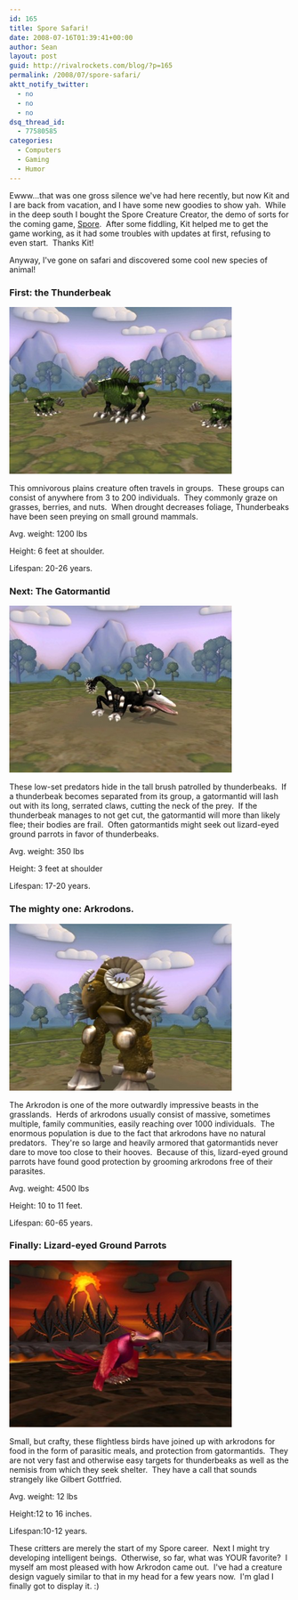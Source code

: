```yaml
---
id: 165
title: Spore Safari!
date: 2008-07-16T01:39:41+00:00
author: Sean
layout: post
guid: http://rivalrockets.com/blog/?p=165
permalink: /2008/07/spore-safari/
aktt_notify_twitter:
  - no
  - no
  - no
dsq_thread_id:
  - 77580585
categories:
  - Computers
  - Gaming
  - Humor
---
```

Ewww...that was one gross silence we've had here recently, but now Kit and I are back from vacation, and I have some new goodies to show yah.  While in the deep south I bought the Spore Creature Creator, the demo of sorts for the coming game, [Spore](http://www.spore.com/).  After some fiddling, Kit helped me to get the game working, as it had some troubles with updates at first, refusing to even start.  Thanks Kit!

Anyway, I've gone on safari and discovered some cool new species of animal!

### First: the Thunderbeak

[ <img class="alignnone size-medium wp-image-166" title="Thunderbeak with two offspring." src="/content/2008/07/cre_thunderbeak-06a7253a_sml-400x300.jpg" alt="" width="400" height="300" />](/content/2008/07/cre_thunderbeak-06a7253a_sml.jpg)

This omnivorous plains creature often travels in groups.  These groups can consist of anywhere from 3 to 200 individuals.  They commonly graze on grasses, berries, and nuts.  When drought decreases foliage, Thunderbeaks have been seen preying on small ground mammals.

Avg. weight: 1200 lbs

Height: 6 feet at shoulder.

Lifespan: 20-26 years.

### Next: The Gatormantid

[<img class="alignnone size-medium wp-image-167" title="the dreaded ambusher..." src="/content/2008/07/cre_gatormantid-06a7253c_sml-400x300.jpg" alt="" width="400" height="300" />](/content/2008/07/cre_gatormantid-06a7253c_sml.jpg)

These low-set predators hide in the tall brush patrolled by thunderbeaks.  If a thunderbeak becomes separated from its group, a gatormantid will lash out with its long, serrated claws, cutting the neck of the prey.  If the thunderbeak manages to not get cut, the gatormantid will more than likely flee; their bodies are frail.  Often gatormantids might seek out lizard-eyed ground parrots in favor of thunderbeaks.

Avg. weight: 350 lbs

Height: 3 feet at shoulder

Lifespan: 17-20 years.

### The mighty one: Arkrodons.

[<img class="alignnone size-medium wp-image-168" title="Adults commonly reach 10 to 11 feet in height." src="/content/2008/07/cre_arkrodon-06a72539_sml-400x300.jpg" alt="" width="400" height="300" />](/content/2008/07/cre_arkrodon-06a72539_sml.jpg)

The Arkrodon is one of the more outwardly impressive beasts in the grasslands.  Herds of arkrodons usually consist of massive, sometimes multiple, family communities, easily reaching over 1000 individuals.  The enormous population is due to the fact that arkrodons have no natural predators.  They're so large and heavily armored that gatormantids never dare to move too close to their hooves.  Because of this, lizard-eyed ground parrots have found good protection by grooming arkrodons free of their parasites.

Avg. weight: 4500 lbs

Height: 10 to 11 feet.

Lifespan: 60-65 years.

### Finally: Lizard-eyed Ground Parrots

[<img class="alignnone size-medium wp-image-169" title="Note the reptillian glare." src="/content/2008/07/cre_-06a7253e_sml-400x300.jpg" alt="" width="400" height="300" />](/content/2008/07/cre_-06a7253e_sml.jpg)

Small, but crafty, these flightless birds have joined up with arkrodons for food in the form of parasitic meals, and protection from gatormantids.  They are not very fast and otherwise easy targets for thunderbeaks as well as the nemisis from which they seek shelter.  They have a call that sounds strangely like Gilbert Gottfried.

Avg. weight: 12 lbs

Height:12 to 16 inches.

Lifespan:10-12 years.

These critters are merely the start of my Spore career.  Next I might try developing intelligent beings.  Otherwise, so far, what was YOUR favorite?  I myself am most pleased with how Arkrodon came out.  I've had a creature design vaguely similar to that in my head for a few years now.  I'm glad I finally got to display it. :)